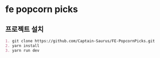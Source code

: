 # fe popcorn picks

## 프로젝트 설치

```md
1. git clone https://github.com/Captain-Saurus/FE-PopcornPicks.git
2. yarn install
3. yarn run dev
```
